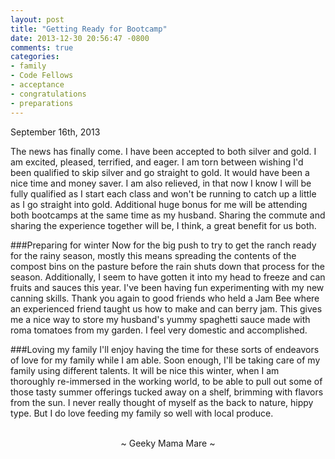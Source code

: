 ```yaml
---
layout: post
title: "Getting Ready for Bootcamp"
date: 2013-12-30 20:56:47 -0800
comments: true
categories:
- family
- Code Fellows
- acceptance
- congratulations
- preparations
---
```

September 16th, 2013

The news has finally come.  I have been accepted to both silver and gold.  I am excited, pleased, terrified, and eager.  I am torn between wishing I'd been qualified to skip silver and go straight to gold.  It would have been a nice time and money saver.  I am also relieved, in that now I know I will be fully qualified as I start each class and won't be running to catch up a little as I go straight into gold.  Additional huge bonus for me will be attending both bootcamps at the same time as my husband.  Sharing the commute and sharing the experience together will be, I think, a great benefit for us both.

###Preparing for winter
Now for the big push to try to get the ranch ready for the rainy season, mostly this means spreading the contents of the compost bins on the pasture before the rain shuts down that process for the season.  Additionally, I seem to have gotten it into my head to freeze and can fruits and sauces this year. I've been having fun experimenting with my new canning skills.  Thank you again to good friends who held a Jam Bee where an experienced friend taught us how to make and can berry jam.  This gives me a nice way to store my husband's yummy spaghetti sauce made with roma tomatoes from my garden.  I feel very domestic and accomplished.

###Loving my family
I'll enjoy having the time for these sorts of endeavors of love for my family while I am able.  Soon enough, I'll be taking care of my family using different talents.  It will be nice this winter, when I am thoroughly re-immersed in the working world, to be able to pull out some of those tasty summer offerings tucked away on a shelf, brimming with flavors from the sun.  I never really thought of myself as the back to
nature, hippy type.  But I do love feeding my family so well with local produce.

<br>
<center>~ Geeky Mama Mare ~</center>

